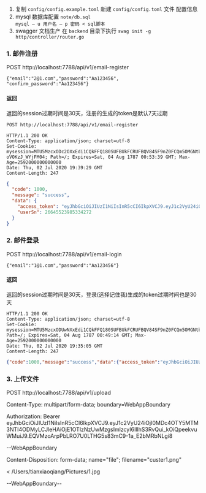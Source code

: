 1. 复制 `config/config.example.toml` 新建 `config/config.toml` 文件 配置信息
2. mysql 数据库配置 `note/db.sql`  
`mysql – u 用户名 – p 密码 < sql脚本` 
3. swagger 文档生产 在 `backend` 目录下执行
`swag init -g http/controller/router.go`

### 1. 邮件注册
POST http://localhost:7788/api/v1/email-register

`{"email":"2@1.com","password":"Aa123456", "confirm_password":"Aa123456"}`

#### 返回
返回的session过期时间是30天，注册的生成的token是默认7天过期

```text
POST http://localhost:7788/api/v1/email-register

HTTP/1.1 200 OK
Content-Type: application/json; charset=utf-8
Set-Cookie: mysession=MTU5MzcxODc2OXxEdi1CQkFFQ180SUFBUkFCRUFBQV84SF9nZ0FCQm5OMGNtbHVad3dIQUFWMGIydGxiZ1p6ZEhKcGJtY01fNk1BXzZCbGVVcG9Za2RqYVU5cFNrbFZla2t4VG1sSmMwbHVValZqUTBrMlNXdHdXRlpEU2prdVpYbEtNV015Vm5sVk1qUnBUMnBKTWs1cVVURk9WRWw2VDFSbk1VMTZUVEJOYW1ONVRFTktiR1ZJUVdsUGFrVXhUMVJSZWsxcVRURk9hbXR6U1cxc2VtTjVTVFpKYm14d1kyMUdkVWx1TUM1WWNXcEhha296U0U5WlQwSTNhMFZ4YjFSdGJqQXlRMFJsWmxOS1dEUkxSVmxGU0ZCaWFHTm1TVVpyfJn0uqq8nB8stVdQfjbYsSGlHh1XW-oVOKzJ_WYjFM04; Path=/; Expires=Sat, 04 Aug 1787 00:53:39 GMT; Max-Age=2592000000000000
Date: Thu, 02 Jul 2020 19:39:29 GMT
Content-Length: 247
```

```json
{
  "code": 1000,
  "message": "success",
  "data": {
    "access_token": "eyJhbGciOiJIUzI1NiIsInR5cCI6IkpXVCJ9.eyJ1c2VyU24iOjI2NjQ1NTIzOTg1MzM0MjcyLCJleHAiOjE1OTQzMjM1NjksImlzcyI6InlpcmFuIn0.XqjGjJ3HOYOB7kEqoTmn02CDefSJX4KEYEHPbhcfIFk",
    "userSn": 26645523985334272
  }
}
```


### 2. 邮件登录
POST http://localhost:7788/api/v1/email-login

`{"email":"1@1.com","password":"Aa123456"}`

#### 返回
返回的session过期时间是30天，登录(选择记住我)生成的token过期时间也是30天

```text
HTTP/1.1 200 OK
Content-Type: application/json; charset=utf-8
Set-Cookie: mysession=MTU5MzcxODUwNXxEdi1CQkFFQ180SUFBUkFCRUFBQV84SF9nZ0FCQm5OMGNtbHVad3dIQUFWMGIydGxiZ1p6ZEhKcGJtY01fNk1BXzZCbGVVcG9Za2RqYVU5cFNrbFZla2t4VG1sSmMwbHVValZqUTBrMlNXdHdXRlpEU2prdVpYbEtNV015Vm5sVk1qUnBUMnBKTWs1cVRYbE9SRkV6VG1wbk5FOVVXVEpOVkZFd1RFTktiR1ZJUVdsUGFrVXhUMVJOTTAxVVp6Rk5SRlZ6U1cxc2VtTjVTVFpKYm14d1kyMUdkVWx1TUM1YVRuaHpUVWQzUjBFdGRuQlJSRkpIYjB4dWFXb3RUR0oyTFVvellUTlZhMjAzTTJJM1ozQm1kR2c0fCcpOTVt02ht8aYHRppkzna3yZZUJhLMIfA0GelBKBZ6; Path=/; Expires=Sat, 04 Aug 1787 00:49:14 GMT; Max-Age=2592000000000000
Date: Thu, 02 Jul 2020 19:35:05 GMT
Content-Length: 247
```

```json
{"code":1000,"message":"success","data":{"access_token":"eyJhbGciOiJIUzI1NiIsInR5cCI6IkpXVCJ9.eyJ1c2VyU24iOjI2NjMyNDQ3Njg4OTY2MTQ0LCJleHAiOjE1OTM3MTg1MDUsImlzcyI6InlpcmFuIn0.ZNxsMGwGA-vpQDRGoLnij-Lbv-J3a3Ukm73b7gpfth8","userSn":26632447688966144}}
```


### 3. 上传文件
POST http://localhost:7788/api/v1/upload

Content-Type: multipart/form-data; boundary=WebAppBoundary

Authorization: Bearer eyJhbGciOiJIUzI1NiIsInR5cCI6IkpXVCJ9.eyJ1c2VyU24iOjI0MDc4OTY5MTM3NTI4ODMyLCJleHAiOjE1OTIzNzUwMzgsImlzcyI6IllhS3RvQui_kOiQpeekvuWMuiJ9.EQVMzoArpPbLRO7U0LTHG5s83mC9-1a_E2bMRbNLgi8

--WebAppBoundary

Content-Disposition: form-data; name="file"; filename="custer1.png"

< /Users/tianxiaoqiang/Pictures/1.jpg

--WebAppBoundary--